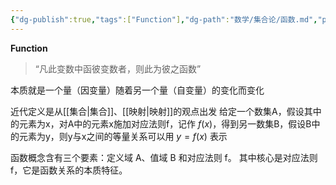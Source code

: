 ```yaml
---
{"dg-publish":true,"tags":["Function"],"dg-path":"数学/集合论/函数.md","permalink":"/数学/集合论/函数/","dgPassFrontmatter":true,"noteIcon":"","created":"2024-05-21T15:20:27.970+08:00","updated":"2024-08-24T16:57:54.546+08:00"}
---
```


**Function**
>“凡此变数中函彼变数者，则此为彼之函数”

本质就是一个量（因变量）随着另一个量（自变量）的变化而变化

近代定义是从[[集合\|集合]]、[[映射\|映射]]的观点出发
给定一个数集A，假设其中的元素为x，对A中的元素x施加对应法则f，记作 $f(x)$，得到另一数集B，假设B中的元素为y，则y与x之间的等量关系可以用 $y=f(x)$ 表示

函数概念含有三个要素：定义域 A、值域 B 和对应法则 f。
其中核心是对应法则 f，它是函数关系的本质特征。






